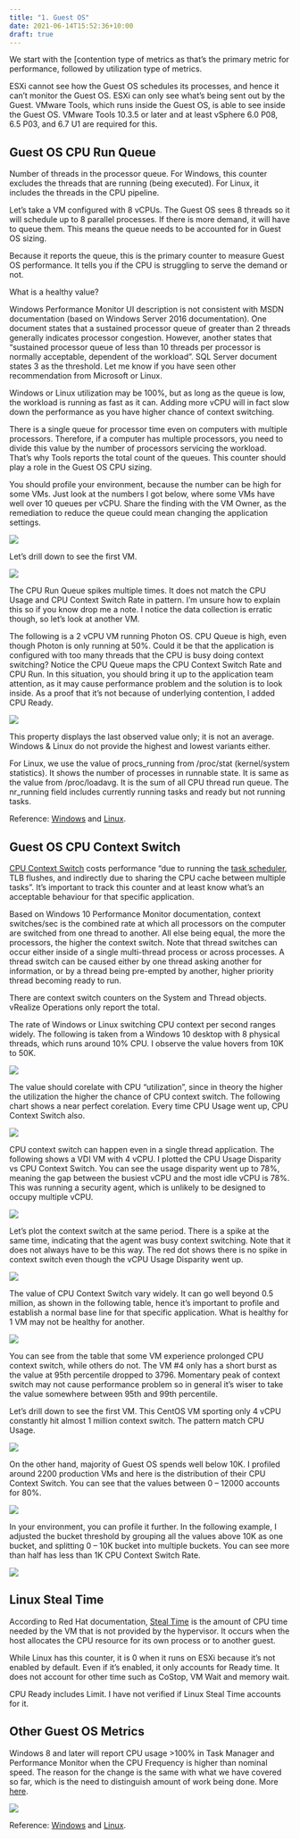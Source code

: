 ```yaml
---
title: "1. Guest OS"
date: 2021-06-14T15:52:36+10:00
draft: true
---
```


We start with the [contention type of metrics as that’s the primary metric for performance, followed by utilization type of metrics.

ESXi cannot see how the Guest OS schedules its processes, and hence it can’t monitor the Guest OS. ESXi can only see what’s being sent out by the Guest. VMware Tools, which runs inside the Guest OS, is able to see inside the Guest OS. VMware Tools 10.3.5 or later and at least vSphere 6.0 P08, 6.5 P03, and 6.7 U1 are required for this.

## Guest OS CPU Run Queue

Number of threads in the processor queue. For Windows, this counter excludes the threads that are running (being executed). For Linux, it includes the threads in the CPU pipeline. 

Let’s take a VM configured with 8 vCPUs. The Guest OS sees 8 threads so it will schedule up to 8 parallel processes. If there is more demand, it will have to queue them. This means the queue needs to be accounted for in Guest OS sizing. 

Because it reports the queue, this is the primary counter to measure Guest OS performance. It tells you if the CPU is struggling to serve the demand or not.

What is a healthy value? 

Windows Performance Monitor UI description is not consistent with MSDN documentation (based on Windows Server 2016 documentation). One document states that a sustained processor queue of greater than 2 threads generally indicates processor congestion. However, another states that “sustained processor queue of less than 10 threads per processor is normally acceptable, dependent of the workload”. SQL Server document states 3 as the threshold. Let me know if you have seen other recommendation from Microsoft or Linux.

Windows or Linux utilization may be 100%, but as long as the queue is low, the workload is running as fast as it can. Adding more vCPU will in fact slow down the performance as you have higher chance of context switching. 

There is a single queue for processor time even on computers with multiple processors. Therefore, if a computer has multiple processors, you need to divide this value by the number of processors servicing the workload. That’s why Tools reports the total count of the queues. This counter should play a role in the Guest OS CPU sizing.

You should profile your environment, because the number can be high for some VMs. Just look at the numbers I got below, where some VMs have well over 10 queues per vCPU. Share the finding with the VM Owner, as the remediation to reduce the queue could mean changing the application settings. 

![](2.2.1-fig-1.png)

Let’s drill down to see the first VM.

![](2.2.1-fig-2.png)

The CPU Run Queue spikes multiple times. It does not match the CPU Usage and CPU Context Switch Rate in pattern. I’m unsure how to explain this so if you know drop me a note. I notice the data collection is erratic though, so let’s look at another VM.

The following is a 2 vCPU VM running Photon OS. CPU Queue is high, even though Photon is only running at 50%. Could it be that the application is configured with too many threads that the CPU is busy doing context switching? Notice the CPU Queue maps the CPU Context Switch Rate and CPU Run. In this situation, you should bring it up to the application team attention, as it may cause performance problem and the solution is to look inside. As a proof that it’s not because of underlying contention, I added CPU Ready. 

![](2.2.1-fig-3.png)

This property displays the last observed value only; it is not an average. Windows & Linux do not provide the highest and lowest variants either.

For Linux, we use the value of procs_running from /proc/stat (kernel/system statistics). It shows the number of processes in runnable state. It is same as the value from /proc/loadavg. It is the sum of all CPU thread run queue. The nr_running field includes currently running tasks and ready but not running tasks. 

Reference: [Windows](https://msdn.microsoft.com/en-us/library/aa394272(v=vs.85).aspx) and [Linux](http://man7.org/linux/man-pages/man5/proc.5.html). 

## Guest OS CPU Context Switch 

[CPU Context Switch](https://en.wikipedia.org/wiki/Context_switch) costs performance “due to running the [task scheduler](https://en.wikipedia.org/wiki/Scheduling_(computing)), TLB flushes, and indirectly due to sharing the CPU cache between multiple tasks”. It’s important to track this counter and at least know what’s an acceptable behaviour for that specific application.

Based on Windows 10 Performance Monitor documentation, context switches/sec is the combined rate at which all processors on the computer are switched from one thread to another. All else being equal, the more the processors, the higher the context switch. Note that thread switches can occur either inside of a single multi-thread process or across processes. A thread switch can be caused either by one thread asking another for information, or by a thread being pre-empted by another, higher priority thread becoming ready to run.

There are context switch counters on the System and Thread objects. vRealize Operations only report the total. 

The rate of Windows or Linux switching CPU context per second ranges widely. The following is taken from a Windows 10 desktop with 8 physical threads, which runs around 10% CPU. I observe the value hovers from 10K to 50K.

![](2.2.1-fig-4.png)

The value should corelate with CPU “utilization”, since in theory the higher the utilization the higher the chance of CPU context switch. The following chart shows a near perfect corelation. Every time CPU Usage went up, CPU Context Switch also.

![](2.2.1-fig-5.png)

CPU context switch can happen even in a single thread application. The following shows a VDI VM with 4 vCPU. I plotted the CPU Usage Disparity vs CPU Context Switch. You can see the usage disparity went up to 78%, meaning the gap between the busiest vCPU and the most idle vCPU is 78%. This was running a security agent, which is unlikely to be designed to occupy multiple vCPU.

![](2.2.1-fig-6.png)

Let’s plot the context switch at the same period. There is a spike at the same time, indicating that the agent was busy context switching. Note that it does not always have to be this way. The red dot shows there is no spike in context switch even though the vCPU Usage Disparity went up.

![](2.2.1-fig-7.png)

The value of CPU Context Switch vary widely. It can go well beyond 0.5 million, as shown in the following table, hence it’s important to profile and establish a normal base line for that specific application. What is healthy for 1 VM may not be healthy for another.

![](2.2.1-fig-8.png)

You can see from the table that some VM experience prolonged CPU context switch, while others do not. The VM #4 only has a short burst as the value at 95th percentile dropped to 3796. Momentary peak of context switch may not cause performance problem so in general it’s wiser to take the value somewhere between 95th and 99th percentile.

Let’s drill down to see the first VM. This CentOS VM sporting only 4 vCPU constantly hit almost 1 million context switch. The pattern match CPU Usage. 

![](2.2.1-fig-9.png)

On the other hand, majority of Guest OS spends well below 10K. I profiled around 2200 production VMs and here is the distribution of their CPU Context Switch. You can see that the values between 0 – 12000 accounts for 80%.

![](2.2.1-fig-10.png)

In your environment, you can profile it further. In the following example, I adjusted the bucket threshold by grouping all the values above 10K as one bucket, and splitting 0 – 10K bucket into multiple buckets. You can see more than half has less than 1K CPU Context Switch Rate. 

![](2.2.1-fig-11.png)

## Linux Steal Time

According to Red Hat documentation, [Steal Time](https://access.redhat.com/documentation/en-us/red_hat_enterprise_linux/7/html/virtualization_deployment_and_administration_guide/sect-kvm_guest_timing_management-steal_time_accounting) is the amount of CPU time needed by the VM that is not provided by the hypervisor. It occurs when the host allocates the CPU resource for its own process or to another guest.

While Linux has this counter, it is 0 when it runs on ESXi because it’s not enabled by default. Even if it’s enabled, it only accounts for Ready time. It does not account for other time such as CoStop, VM Wait and memory wait.

CPU Ready includes Limit. I have not verified if Linux Steal Time accounts for it.

## Other Guest OS Metrics

Windows 8 and later will report CPU usage >100% in Task Manager and Performance Monitor when the CPU Frequency is higher than nominal speed. The reason for the change is the same with what we have covered so far, which is the need to distinguish amount of work being done. More [here](https://docs.microsoft.com/en-us/troubleshoot/windows-client/performance/cpu-usage-exceeds-100). 

![](2.2.1-fig-12.png)

Reference: [Windows](https://msdn.microsoft.com/en-us/library/aa394279(v=vs.85).aspx) and [Linux](http://man7.org/linux/man-pages/man5/proc.5.html).